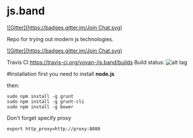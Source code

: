 js.band
=======
[![Gitter](https://badges.gitter.im/Join Chat.svg)](https://gitter.im/vovan-/js.band?utm_source=badge&utm_medium=badge&utm_campaign=pr-badge&utm_content=badge)

Repo for trying out modern js technologies.

[![Gitter](https://badges.gitter.im/Join Chat.svg)](https://gitter.im/vovan-/js.band?utm_source=badge&utm_medium=badge&utm_campaign=pr-badge)

Travis CI https://travis-ci.org/vovan-/js.band/builds
Build status: ![alt tag](https://travis-ci.org/vovan-/js.band.svg?branch=master)

#Installation
first you need to install **node.js**

then:

    sudo npm install -g grunt
    sudo npm install -g grunt-cli
    sudo npm install -g bower


Don't forget specify proxy
    
    export http_proxy=http://proxy:8080
